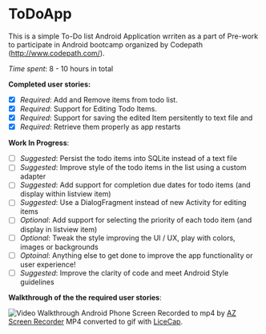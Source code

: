 # ToDoApp

This is a simple To-Do list Android Application wrriten as a part of Pre-work to participate in Android bootcamp organized by
Codepath (http://www.codepath.com/). 

*Time spent*: 8 - 10 hours in total

**Completed user stories:**
 * [x] *Required*: Add and Remove items from todo list.
 * [x] *Required*: Support for Editing Todo Items.
 * [x] *Required*: Support for saving the edited Item persitently to text file and 
 * [x] *Required*: Retrieve them properly as app restarts

**Work In Progress**: 
 * [ ] *Suggested*: Persist the todo items into SQLite instead of a text file
 * [ ] *Suggested*: Improve style of the todo items in the list using a custom adapter
 * [ ] *Suggested*: Add support for completion due dates for todo items (and display within listview item)
 * [ ] *Suggested*: Use a DialogFragment instead of new Activity for editing items
 * [ ] *Optional*: Add support for selecting the priority of each todo item (and display in listview item)
 * [ ] *Optional*: Tweak the style improving the UI / UX, play with colors, images or backgrounds
 * [ ] *Optoinal*: Anything else to get done to improve the app functionality or user experience!  
 * [ ] *Suggested*: Improve the clarity of code and meet Android Style guidelines

**Walkthrough of the the required user stories**:

![Video Walkthrough](images/todoapp_animation.gif)
Android Phone Screen Recorded to mp4 by [AZ Screen Recorder](https://play.google.com/store/apps/details?id=com.hecorat.screenrecorder.free&hl=en)
MP4 converted to gif with [LiceCap](http://www.cockos.com/licecap/).
